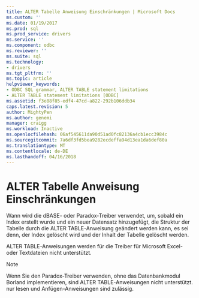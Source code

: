 ```yaml
---
title: ALTER Tabelle Anweisung Einschränkungen | Microsoft Docs
ms.custom: ''
ms.date: 01/19/2017
ms.prod: sql
ms.prod_service: drivers
ms.service: ''
ms.component: odbc
ms.reviewer: ''
ms.suite: sql
ms.technology:
- drivers
ms.tgt_pltfrm: ''
ms.topic: article
helpviewer_keywords:
- ODBC SQL grammar, ALTER TABLE statement limitations
- ALTER TABLE statement limitations [ODBC]
ms.assetid: f3e88f85-edf4-47cd-a822-292b106ddb34
caps.latest.revision: 5
author: MightyPen
ms.author: genemi
manager: craigg
ms.workload: Inactive
ms.openlocfilehash: 06af545611da90d51ad0fc82136a4cb1ecc3984c
ms.sourcegitcommit: 7a6df3fd5bea9282ecdeffa94d13ea1da6def80a
ms.translationtype: MT
ms.contentlocale: de-DE
ms.lasthandoff: 04/16/2018
---
```

# <a name="alter-table-statement-limitations"></a>ALTER Tabelle Anweisung Einschränkungen
Wann wird die dBASE- oder Paradox-Treiber verwendet, um, sobald ein Index erstellt wurde und ein neuer Datensatz hinzugefügt, die Struktur der Tabelle durch die ALTER TABLE-Anweisung geändert werden kann, es sei denn, der Index gelöscht wird und der Inhalt der Tabelle gelöscht werden.  
  
 ALTER TABLE-Anweisungen werden für die Treiber für Microsoft Excel- oder Textdateien nicht unterstützt.  
  
> [!NOTE]  
>  Wenn Sie den Paradox-Treiber verwenden, ohne das Datenbankmodul Borland implementieren, sind ALTER TABLE-Anweisungen nicht unterstützt. nur lesen und Anfügen-Anweisungen sind zulässig.
